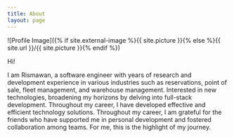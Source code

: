 ```yaml
---
title: About
layout: page
---
```

![Profile Image]({% if site.external-image %}{{ site.picture }}{% else %}{{ site.url }}/{{ site.picture }}{% endif %})

<p>Hi!</p>

<p>I am Rismawan, a software engineer with years of research and development experience in various industries such as reservations, point of sale, fleet management, and warehouse management. Interested in new technologies, broadening my horizons by delving into full-stack development. Throughout my career, I have developed effective and efficient technology solutions. Throughout my career, I am grateful for the friends who have supported me in personal development and fostered collaboration among teams. For me, this is the highlight of my journey.</p>

<!-- <h2>Skills</h2>
 
<ul class="skill-list">
	<li>Git</li>
	<li>Go</li>
	<li>PHP</li>
	<li>Laravel</li>
	<li>Typescript</li>
	<li>Vuejs</li>
	<li>NextJs</li>
	<li>Java Spring</li>
	<li>Kanban</li>
	<li>MySQL - PostgreSQL</li>
	<li>Clean Architecture</li>
	<li>Containerization & Microservices</li> 
	<li>TDD e Continuous Integration</li>
</ul> -->

<!-- <h2>Projects</h2> -->

<!-- <ul>
	<li><a href="https://github.com/">Lorem Lorem</a></li>
	<li><a href="https://github.com/">Ipsum Dolor</a></li>
	<li><a href="https://github.com/">Dolor Lorem</a></li>
</ul> -->

